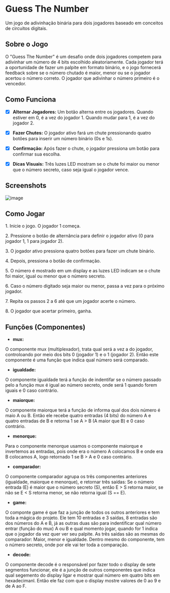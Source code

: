 
# Guess The Number

<p>Um jogo de adivinhação binária para dois jogadores baseado em conceitos de circuitos digitais.</p>


## Sobre o Jogo

<p>O "Guess The Number" é um desafio onde dois jogadores competem para adivinhar um número de 4 bits escolhido aleatoriamente. Cada jogador terá a oportunidade de fazer um palpite em formato binário, e o jogo fornecerá feedback sobre se o número chutado é maior, menor ou se o jogador acertou o número correto. O jogador que adivinhar o número primeiro é o vencedor.</p>


## Como Funciona

- [x] **Alternar Jogadores:** Um botão alterna entre os jogadores. Quando estiver em 0, é a vez do jogador 1. Quando mudar para 1, é a vez do jogador 2.

- [x] **Fazer Chutes:** O jogador ativo fará um chute pressionando quatro botões para inserir um número binário (0s e 1s).

- [x] **Confirmação:** Após fazer o chute, o jogador pressiona um botão para confirmar sua escolha.

- [x] **Dicas Visuais:** Três luzes LED mostram se o chute foi maior ou menor que o número secreto, caso seja igual o jogador vence.


## Screenshots

![image](https://github.com/israelrodrigues01/Guess_The_Number/assets/106749169/8dc82ba3-ce7c-4acd-a157-c39bda62d417)


## Como Jogar

  <p>1. Inicie o jogo. O jogador 1 começa.</p>
  <p>2. Pressione o botão de alternância para definir o jogador ativo (0 para jogador 1, 1 para jogador 2).</p>
  <p>3. O jogador ativo pressiona quatro botões para fazer um chute binário.</p>
  <p>4. Depois, pressiona o botão de confirmação.</p>
  <p>5. O número é mostrado em um display e as luzes LED indicam se o chute foi maior, igual ou menor que o número secreto.</p>
  <p>6. Caso o número digitado seja maior ou menor, passa a vez para o próximo jogador.</p>
  <p>7. Repita os passos 2 a 6 até que um jogador acerte o número.</p>
  <p>8. O jogador que acertar primeiro, ganha.</p>

## Funções (Componentes)
- **mux:**
<p>O componente mux (multiplexador), trata qual será a vez a do jogador, controloando por meio dos bits 0 (jogador 1) e o 1 (jogador 2). 
Então este componente é uma função que indica qual número será comparado.</p>

- **igualdade:**
<p>O componente igualdade terá a função de indentifar se o número passado pelo a função mux é igual ao número secreto, onde será 1 quando forem iguais e 0 caso contrário.
</p>

- **maiorque:**
<p>O componente maiorque terá a função de informa qual dos dois número é maio A ou B. Então ele recebe quatro entradas (4 bits) do número A e quatro entradas de B e retorna 1 se A > B (A maior que B) e 0 caso contrário.</p>

- **menorque:**
<p>Para o componente menorque usamos o componente maiorque e invertemos as entradas, pois onde era o número A colocamos B e onde era B colocamos A, logo retornado 1 se B > A e 0 caso contrário.</p>

- **comparador:**
<p>O componente comparador agrupa os três componentes anteriores (igualdade, maiorque e menorque), e retornar três saídas: Se o número entrada (E) é maior que o número secreto (S), então E > S retorna maior, se não se E < S retorna menor, se não retorna igual (S == E).</p>

- **game:**
<p>O componte game é que faz a junção de todos os outros anteriores e tem toda a mágica do projeto. Ele tem 10 entradas e 3 saídas, 8 entradas são dos números do A e B, já as outras duas são para indentificar qual número entrar (função do mux) A ou B e qual momento jogar, quando for 1 indica que o jogador da vez quer ver seu palpite. As três saídas são as mesmas do comparador: Maior, menor e igualdade. Dentro mesmo do componente, tem o número secreto, onde por ele vai ter toda a comparação.</p>

- **decode:**
<p>O componente decode é o responsável por fazer todo o display de sete segmentos funcionar, ele é a junção de outros componentes que indica qual segemento do display ligar e mostrar qual número em quatro bits em hexadecimanl. Então ele faz com que o display mostre valores de 0 ao 9 e de A ao F.</p>